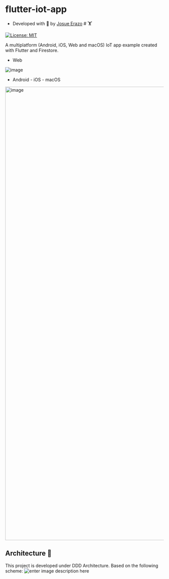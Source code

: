 
# flutter-iot-app

* Developed with 💙 by [Josue Erazo][profile_link] # 🏋️

[![License: MIT][license_badge]][license_link]

A multiplatform (Android, iOS, Web and macOS) IoT app example created with Flutter and Firestore.
  

 - Web

![image](https://user-images.githubusercontent.com/19997065/159989312-8a146d00-6e9a-4cd4-9a79-5befaaf236f2.png)
  
  - Android - iOS - macOS  
  
  <img width="1440" alt="image" src="https://user-images.githubusercontent.com/19997065/159996077-24999214-26fa-46c9-8946-5a5f91429d0e.png">

## Architecture 🚀

This project is developed under DDD Architecture. Based on the following scheme:
![enter image description here](https://resocoder.com/wp-content/uploads/2020/03/DDD-Flutter-Diagram-v3.svg)


[license_link]:  https://opensource.org/licenses/MIT

[very_good_analysis_link]:  https://pub.dev/packages/very_good_analysis

[profile_link]:  https://www.linkedin.com/in/erazo-josue/
[license_badge]:  https://img.shields.io/badge/license-MIT-blue.svg
